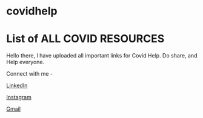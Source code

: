 # covidhelp

<h1> List of ALL COVID RESOURCES </h1>

Hello there, I have uploaded all important links for Covid Help. 
Do share, and Help everyone. 

Connect with me - <br>

[LinkedIn](https://www.linkedin.com/in/sayudhmukherjee/) <br>

[Instagram](https://www.instagram.com/yourextinct_hashtag/) <br>

[Gmail](mailto:technodroid.15@gmail.com)
